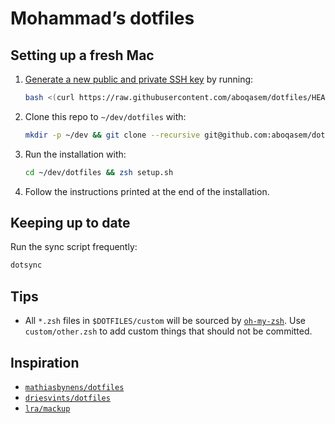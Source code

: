 # Mohammad’s dotfiles

## Setting up a fresh Mac

1. [Generate a new public and private SSH key](https://docs.github.com/en/github/authenticating-to-github/generating-a-new-ssh-key-and-adding-it-to-the-ssh-agent) by running:

   ```zsh
   bash <(curl https://raw.githubusercontent.com/aboqasem/dotfiles/HEAD/ssh.bash) "<your-email-address>"
   ```

2. Clone this repo to `~/dev/dotfiles` with:

    ```zsh
    mkdir -p ~/dev && git clone --recursive git@github.com:aboqasem/dotfiles.git ~/dev/dotfiles
    ```

3. Run the installation with:

    ```zsh
    cd ~/dev/dotfiles && zsh setup.sh
    ```

4. Follow the instructions printed at the end of the installation.

## Keeping up to date

Run the sync script frequently:

```zsh
dotsync
```

## Tips

- All `*.zsh` files in `$DOTFILES/custom` will be sourced by [`oh-my-zsh`][oh-my-zsh]. Use `custom/other.zsh` to add custom things that should not be committed.

## Inspiration

- [`mathiasbynens/dotfiles`](https://github.com/mathiasbynens/dotfiles)
- [`driesvints/dotfiles`](https://github.com/driesvints/dotfiles)
- [`lra/mackup`](https://github.com/lra/mackup)

[oh-my-zsh]: https://ohmyz.sh/
